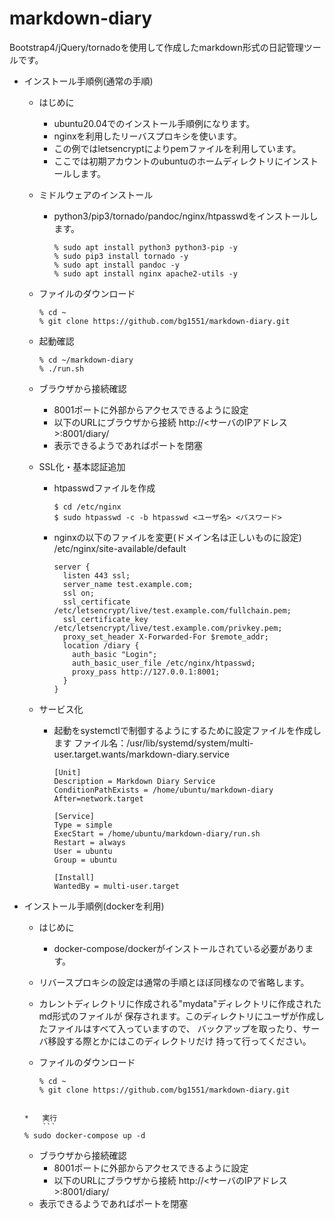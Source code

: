 markdown-diary
==============
Bootstrap4/jQuery/tornadoを使用して作成したmarkdown形式の日記管理ツールです。

*   インストール手順例(通常の手順)
    *   はじめに
        *   ubuntu20.04でのインストール手順例になります。
        *   nginxを利用したリーバスプロキシを使います。
        *   この例ではletsencryptによりpemファイルを利用しています。
        *   ここでは初期アカウントのubuntuのホームディレクトリにインストールします。

    *   ミドルウェアのインストール
        *   python3/pip3/tornado/pandoc/nginx/htpasswdをインストールします。
            ```
            % sudo apt install python3 python3-pip -y
            % sudo pip3 install tornado -y
            % sudo apt install pandoc -y
            % sudo apt install nginx apache2-utils -y
            ```

    *   ファイルのダウンロード
        ```
        % cd ~
        % git clone https://github.com/bg1551/markdown-diary.git
        ```

    *   起動確認
        ```
        % cd ~/markdown-diary
        % ./run.sh
        ```

    *   ブラウザから接続確認
        *   8001ポートに外部からアクセスできるように設定
        *   以下のURLにブラウザから接続
            http://<サーバのIPアドレス>:8001/diary/
        *   表示できるようであればポートを閉塞

    *   SSL化・基本認証追加
        *   htpasswdファイルを作成
            ```
            $ cd /etc/nginx
            $ sudo htpasswd -c -b htpasswd <ユーザ名> <パスワード>
            ```
        *   nginxの以下のファイルを変更(ドメイン名は正しいものに設定)
            /etc/nginx/site-available/default
            ```
            server {
              listen 443 ssl;
              server_name test.example.com;
              ssl on;
              ssl_certificate /etc/letsencrypt/live/test.example.com/fullchain.pem;
              ssl_certificate_key /etc/letsencrypt/live/test.example.com/privkey.pem;
              proxy_set_header X-Forwarded-For $remote_addr;
              location /diary {
                auth_basic "Login";
                auth_basic_user_file /etc/nginx/htpasswd;
                proxy_pass http://127.0.0.1:8001;
              }
            }
            ```
    *   サービス化
        *   起動をsystemctlで制御するようにするために設定ファイルを作成します
            ファイル名：/usr/lib/systemd/system/multi-user.target.wants/markdown-diary.service
            ```
            [Unit]
            Description = Markdown Diary Service
            ConditionPathExists = /home/ubuntu/markdown-diary
            After=network.target
            
            [Service]
            Type = simple
            ExecStart = /home/ubuntu/markdown-diary/run.sh
            Restart = always
            User = ubuntu
            Group = ubuntu
            
            [Install]
            WantedBy = multi-user.target
            ```

*   インストール手順例(dockerを利用)
    *   はじめに
        *   docker-compose/dockerがインストールされている必要があります。
	*   リバースプロキシの設定は通常の手順とほぼ同様なので省略します。
	*   カレントディレクトリに作成される"mydata"ディレクトリに作成されたmd形式のファイルが
	    保存されます。このディレクトリにユーザが作成したファイルはすべて入っていますので、
	    バックアップを取ったり、サーバ移設する際とかにはこのディレクトリだけ
	    持って行ってください。

    *   ファイルのダウンロード
        ```
        % cd ~
        % git clone https://github.com/bg1551/markdown-diary.git
	```

    *   実行
        ```
	% sudo docker-compose up -d
	```

    *   ブラウザから接続確認
        *   8001ポートに外部からアクセスできるように設定
        *   以下のURLにブラウザから接続
            http://<サーバのIPアドレス>:8001/diary/
	*   表示できるようであればポートを閉塞
